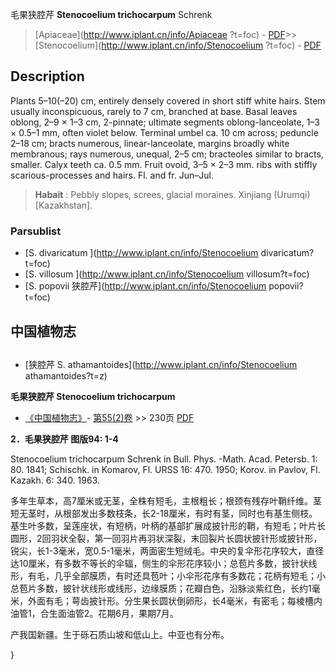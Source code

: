 毛果狭腔芹 **Stenocoelium trichocarpum** Schrenk

> [Apiaceae](http://www.iplant.cn/info/Apiaceae ?t=foc) - [PDF](http://iplant.cn/foc/pdf/Apiaceae.pdf)>>[Stenocoelium](http://www.iplant.cn/info/Stenocoelium ?t=foc) - [PDF](http://www.iplant.cn/foc/pdf/Stenocoelium.pdf)

## Description

Plants 5–10(–20) cm, entirely densely covered in short stiff white hairs. Stem usually inconspicuous, rarely to 7 cm, branched at base. Basal leaves oblong, 2–9 × 1–3 cm, 2-pinnate; ultimate segments oblong-lanceolate, 1–3 × 0.5–1 mm, often violet below. Terminal umbel ca. 10 cm across; peduncle 2–18 cm; bracts numerous, linear-lanceolate, margins broadly white membranous; rays numerous, unequal, 2–5 cm; bracteoles similar to bracts, smaller. Calyx teeth ca. 0.5 mm. Fruit ovoid, 3–5 × 2–3 mm. ribs with stiffly scarious-processes and hairs. Fl. and fr. Jun–Jul.

> **Habait** : 
> Pebbly slopes, screes, glacial moraines. Xinjiang (Urumqi) [Kazakhstan].

### Parsublist

* [S.  divaricatum  ](http://www.iplant.cn/info/Stenocoelium divaricatum?t=foc)
* [S.  villosum  ](http://www.iplant.cn/info/Stenocoelium villosum?t=foc)
* [S.  popovii  狭腔芹](http://www.iplant.cn/info/Stenocoelium popovii?t=foc)

## 中国植物志

## 
* [狭腔芹  S.  athamantoides](http://www.iplant.cn/info/Stenocoelium athamantoides?t=z)

**毛果狭腔芹 Stenocoelium trichocarpum**

* [《中国植物志》](http://www.iplant.cn/frps)- [第55(2)卷](http://www.iplant.cn/frps/vol/55(2)) >> 230页 [PDF](http://www.iplant.cn/frps/pdf/55(2)/230a.pdf)

**2．毛果狭腔芹 图版94: 1-4**

Stenocoelium trichocarpum Schrenk in Bull. Phys. -Math. Acad. Petersb. 1: 80. 1841; Schischk. in Komarov, Fl. URSS 16: 470. 1950; Korov. in Pavlov, Fl. Kazakh. 6: 340. 1963.

多年生草本，高7厘米或无茎，全株有短毛，主根粗长；根颈有残存叶鞘纤维。茎短无茎时，从根部发出多数枝条，长2-18厘米，有时有茎，同时也有基生侧枝。基生叶多数，呈莲座状，有短柄，叶柄的基部扩展成披针形的鞘，有短毛；叶片长圆形，2回羽状全裂，第一回羽片再羽状深裂，末回裂片长圆状披针形或披针形，锐尖，长1-3毫米，宽0.5-1毫米，两面密生短绒毛。中央的复伞形花序较大，直径达10厘米，有多数不等长的伞辐，侧生的伞形花序较小；总苞片多数，披针状线形，有毛，几乎全部膜质，有时还具苞叶；小伞形花序有多数花；花柄有短毛；小总苞片多数，披针状线形或线形，边缘膜质；花瓣白色，沿脉淡紫红色，长约1毫米，外面有毛；萼齿披针形。分生果长圆状倒卵形，长4毫米，有密毛；每棱槽内油管1，合生面油管2。花期6月，果期7月。

产我国新疆。生于砾石质山坡和低山上。中亚也有分布。

}